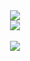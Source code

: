<div align=center>
	<img src="https://capsule-render.vercel.app/api?type=waving&color=0:EEFF00,100:a82da8&height=200&section=header&text=Minyoung%20Github!&fontSize=90" />	
</div>
<div align=center>
<img src="https://github-readme-stats.vercel.app/api/top-langs/?username=zhal7779&layout=compact"><br><br>
<img src="https://github-readme-stats.vercel.app/api?username=zhal7779&show_icons=true">
</div>
